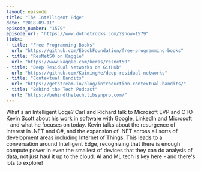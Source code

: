 ```yaml
---
layout: episode
title: "The Intelligent Edge"
date: "2018-09-11"
episode_number: "1579"
episode_url: "https://www.dotnetrocks.com/?show=1579"
links:
- title: "Free Programming Books"
  url: "https://github.com/EbookFoundation/free-programming-books"
- title: "ResNet50 on Kaggle"
  url: "https://www.kaggle.com/keras/resnet50"
- title: "Deep Residual Networks on GitHub"
  url: "https://github.com/KaimingHe/deep-residual-networks"
- title: "Contextual Bandits"
  url: "https://getstream.io/blog/introduction-contextual-bandits/"
- title: "Behind the Tech Podcast"
  url: "https://behindthetech.libsynpro.com/"
---
```


What's an Intelligent Edge? Carl and Richard talk to Microsoft EVP and CTO Kevin Scott about his work in software with Google, LinkedIn and Microsoft - and what he focuses on today. Kevin talks about the resurgence of interest in .NET and C#, and the expansion of .NET across all sorts of development areas including Internet of Things. This leads to a conversation around Intelligent Edge, recognizing that there is enough compute power in even the smallest of devices that they can do analysis of data, not just haul it up to the cloud. AI and ML tech is key here - and there's lots to explore!

